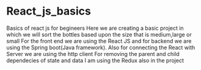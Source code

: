 # React_js_basics
Basics of react js for begineers
Here we are creating a basic project in which we will sort the bottles based upon the size that is medium,large or small
For the front end we are using the React JS and for backend we are using the Spring boot(Java framework).
Also for connecting the React with Server we are using the http client
For removing the parent and child dependecies of state and data I am using the Redux also in the project
